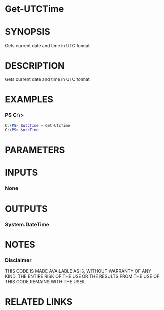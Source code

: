 # Get-UTCTime# SYNOPSISGets current date and time in UTC format# DESCRIPTIONGets current date and time in UTC format# EXAMPLES### PS C:\\\> ```powershellC:\PS> $utcTime = Get-UtcTimeC:\PS> $utcTime```# PARAMETERS# INPUTS### None# OUTPUTS### System.DateTime# NOTES### DisclaimerTHIS CODE IS MADE AVAILABLE AS IS, WITHOUT WARRANTY OF ANY KIND. THE ENTIRE RISK OF THE USE OR THE RESULTS FROM THE USE OF THIS CODE REMAINS WITH THE USER.# RELATED LINKS